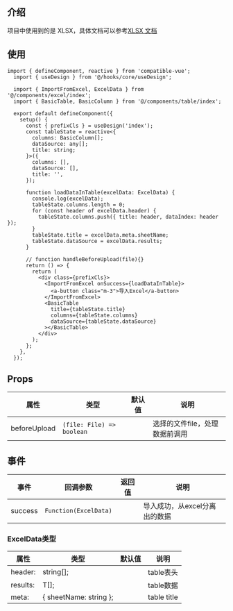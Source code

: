 ## 介绍

项目中使用到的是 XLSX，具体文档可以参考[XLSX 文档](https://sheetjs.com/)


## 使用

```tsx
import { defineComponent, reactive } from 'compatible-vue';
  import { useDesign } from '@/hooks/core/useDesign';

  import { ImportFromExcel, ExcelData } from '@/components/excel/index';
  import { BasicTable, BasicColumn } from '@/components/table/index';

  export default defineComponent({
    setup() {
      const { prefixCls } = useDesign('index');
      const tableState = reactive<{
        columns: BasicColumn[];
        dataSource: any[];
        title: string;
      }>({
        columns: [],
        dataSource: [],
        title: '',
      });

      function loadDataInTable(excelData: ExcelData) {
        console.log(excelData);
        tableState.columns.length = 0;
        for (const header of excelData.header) {
          tableState.columns.push({ title: header, dataIndex: header });
        }
        tableState.title = excelData.meta.sheetName;
        tableState.dataSource = excelData.results;
      }

      // function handleBeforeUpload(file){}
      return () => {
        return (
          <div class={prefixCls}>
            <ImportFromExcel onSuccess={loadDataInTable}>
              <a-button class="m-3">导入Excel</a-button>
            </ImportFromExcel>
            <BasicTable
              title={tableState.title}
              columns={tableState.columns}
              dataSource={tableState.dataSource}
            ></BasicTable>
          </div>
        );
      };
    },
  });
```

## Props

| 属性         | 类型                      | 默认值 | 说明                           |
| ------------ | ------------------------- | ------ | ------------------------------ |
| beforeUpload | `(file: File) => boolean` |        | 选择的文件file，处理数据前调用 |



## 事件

| 事件    | 回调参数              | 返回值 | 说明                          |
| ------- | --------------------- | ------ | ----------------------------- |
| success | `Function(ExcelData)` |        | 导入成功，从excel分离出的数据 |


### ExcelData类型

| 属性     | 类型                   | 默认值 | 说明        |
| -------- | ---------------------- | ------ | ----------- |
| header:  | string[];              |        | table表头   |
| results: | T[];                   |        | table数据   |
| meta:    | { sheetName: string }; |        | table title |
